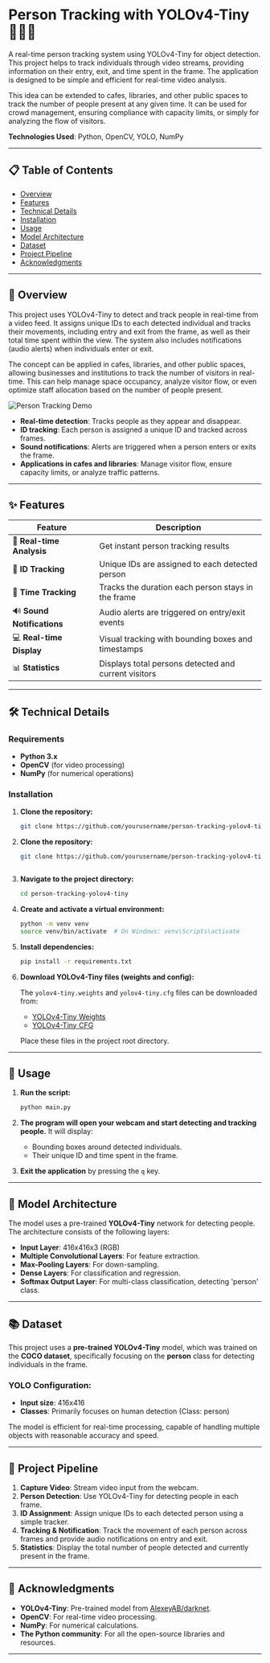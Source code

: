 # Person Tracking with YOLOv4-Tiny 🧑‍🤝‍🧑

A real-time person tracking system using YOLOv4-Tiny for object detection. This project helps to track individuals through video streams, providing information on their entry, exit, and time spent in the frame. The application is designed to be simple and efficient for real-time video analysis.

This idea can be extended to cafes, libraries, and other public spaces to track the number of people present at any given time. It can be used for crowd management, ensuring compliance with capacity limits, or simply for analyzing the flow of visitors.

**Technologies Used**: Python, OpenCV, YOLO, NumPy

---

## 📋 Table of Contents

- [Overview](#overview)
- [Features](#features)
- [Technical Details](#technical-details)
- [Installation](#installation)
- [Usage](#usage)
- [Model Architecture](#model-architecture)
- [Dataset](#dataset)
- [Project Pipeline](#project-pipeline)
- [Acknowledgments](#acknowledgments)

---

## 🌱 Overview

This project uses YOLOv4-Tiny to detect and track people in real-time from a video feed. It assigns unique IDs to each detected individual and tracks their movements, including entry and exit from the frame, as well as their total time spent within the view. The system also includes notifications (audio alerts) when individuals enter or exit.

The concept can be applied in cafes, libraries, and other public spaces, allowing businesses and institutions to track the number of visitors in real-time. This can help manage space occupancy, analyze visitor flow, or even optimize staff allocation based on the number of people present.

![Person Tracking Demo](assets/person_tracking_demo.png)

- **Real-time detection**: Tracks people as they appear and disappear.
- **ID tracking**: Each person is assigned a unique ID and tracked across frames.
- **Sound notifications**: Alerts are triggered when a person enters or exits the frame.
- **Applications in cafes and libraries**: Manage visitor flow, ensure capacity limits, or analyze traffic patterns.

---

## ✨ Features

| Feature                   | Description                                             |
| ------------------------- | ------------------------------------------------------- |
| 🚀 **Real-time Analysis**   | Get instant person tracking results                     |
| 🧠 **ID Tracking**          | Unique IDs are assigned to each detected person         |
| 🎯 **Time Tracking**        | Tracks the duration each person stays in the frame      |
| 🔊 **Sound Notifications**  | Audio alerts are triggered on entry/exit events         |
| 💻 **Real-time Display**    | Visual tracking with bounding boxes and timestamps      |
| 📊 **Statistics**           | Displays total persons detected and current visitors    |

---

## 🛠️ Technical Details

### Requirements

- **Python 3.x**
- **OpenCV** (for video processing)
- **NumPy** (for numerical operations)

### Installation

1. **Clone the repository:**
   ```bash
   git clone https://github.com/yourusername/person-tracking-yolov4-tiny.git


1. **Clone the repository:**
   ```bash
   git clone https://github.com/yourusername/person-tracking-yolov4-tiny.git



2. **Navigate to the project directory:**

   ```bash
   cd person-tracking-yolov4-tiny
   ```

3. **Create and activate a virtual environment:**

   ```bash
   python -m venv venv
   source venv/bin/activate  # On Windows: venv\Scripts\activate
   ```

4. **Install dependencies:**

   ```bash
   pip install -r requirements.txt
   ```

5. **Download YOLOv4-Tiny files (weights and config):**

   The `yolov4-tiny.weights` and `yolov4-tiny.cfg` files can be downloaded from:

   * [YOLOv4-Tiny Weights](https://github.com/AlexeyAB/darknet/releases/download/darknet_yolo_v4_pre/yolov4-tiny.weights)
   * [YOLOv4-Tiny CFG](https://raw.githubusercontent.com/AlexeyAB/darknet/master/cfg/yolov4-tiny.cfg)

   Place these files in the project root directory.

---

## 🚀 Usage

1. **Run the script:**

   ```bash
   python main.py
   ```

2. **The program will open your webcam and start detecting and tracking people.** It will display:

   * Bounding boxes around detected individuals.
   * Their unique ID and time spent in the frame.

3. **Exit the application** by pressing the `q` key.

---

## 🧠 Model Architecture

The model uses a pre-trained **YOLOv4-Tiny** network for detecting people. The architecture consists of the following layers:

* **Input Layer**: 416x416x3 (RGB)
* **Multiple Convolutional Layers**: For feature extraction.
* **Max-Pooling Layers**: For down-sampling.
* **Dense Layers**: For classification and regression.
* **Softmax Output Layer**: For multi-class classification, detecting 'person' class.

---

## 📚 Dataset

This project uses a **pre-trained YOLOv4-Tiny** model, which was trained on the **COCO dataset**, specifically focusing on the **person** class for detecting individuals in the frame.

### YOLO Configuration:

* **Input size**: 416x416
* **Classes**: Primarily focuses on human detection (Class: person)

The model is efficient for real-time processing, capable of handling multiple objects with reasonable accuracy and speed.

---

## 🎯 Project Pipeline

1. **Capture Video**: Stream video input from the webcam.
2. **Person Detection**: Use YOLOv4-Tiny for detecting people in each frame.
3. **ID Assignment**: Assign unique IDs to each detected person using a simple tracker.
4. **Tracking & Notification**: Track the movement of each person across frames and provide audio notifications on entry and exit.
5. **Statistics**: Display the total number of people detected and currently present in the frame.

---

## 🤝 Acknowledgments

* **YOLOv4-Tiny**: Pre-trained model from [AlexeyAB/darknet](https://github.com/AlexeyAB/darknet).
* **OpenCV**: For real-time video processing.
* **NumPy**: For numerical calculations.
* **The Python community**: For all the open-source libraries and resources.

---


```
